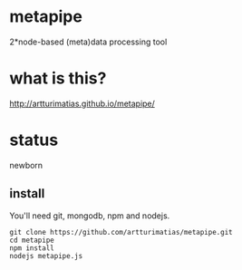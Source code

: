 # metapipe
2*node-based (meta)data processing tool

# what is this?
http://artturimatias.github.io/metapipe/

# status
newborn

## install

You'll need git, mongodb, npm and nodejs.
```
git clone https://github.com/artturimatias/metapipe.git
cd metapipe
npm install
nodejs metapipe.js
```



